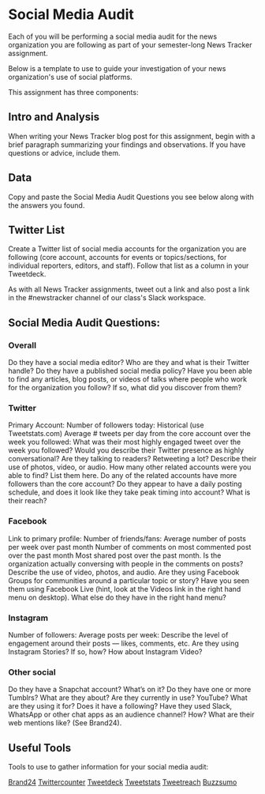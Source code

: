 # Social Media Audit

Each of you will be performing a social media audit for the news organization you
are following as part of your semester-long News Tracker assignment.

Below is a template to use to guide your investigation of your news organization's
use of social platforms.

This assignment has three components:


## Intro and Analysis

When writing your News Tracker blog post for this assignment, begin
with a brief paragraph summarizing your findings and observations. If you have
questions or advice, include them.

## Data

Copy and paste the Social Media Audit Questions you see below along with the
answers you found.

## Twitter List

Create a Twitter list of social media accounts for the organization you are following
(core account, accounts for events or topics/sections, for individual reporters,
editors, and staff). Follow that list as a column in your Tweetdeck.

As with all News Tracker assignments, tweet out a link and also post a link
in the #newstracker channel of our class's Slack workspace.

## Social Media Audit Questions:

### Overall
Do they have a social media editor? Who are they and what is their Twitter handle?
Do they have a published social media policy?
Have you been able to find any articles, blog posts, or videos of talks where people
who work for the organization you follow? If so, what did you discover from them?

### Twitter

Primary Account:
Number of followers today:  Historical (use Tweetstats.com)
Average # tweets per day from the core account over the week you followed:
What was their most highly engaged tweet over the week you followed?
Would you describe their Twitter presence as highly conversational? Are they talking to readers? Retweeting a lot?
Describe their use of photos, video, or audio.
How many other related accounts were you able to find? List them here.
Do any of the related accounts have more followers than the core account?
Do they appear to have a daily posting schedule, and does it look like they take peak timing into account?
What is their reach?

### Facebook

Link to primary profile:
Number of friends/fans:
Average number of posts per week over past month
Number of comments on most commented post over the past month
Most shared post over the past month.
Is the organization actually conversing with people in the comments on posts?
Describe the use of video, photos, and audio.
Are they using Facebook Groups for communities around a particular topic or story?
Have you seen them using Facebook Live (hint, look at the Videos link in the right hand menu on desktop).
What else do they have in the right hand menu?

### Instagram

Number of followers:
Average posts per week:
Describe the level of engagement around their posts — likes, comments, etc.
Are they using Instagram Stories? If so, how?
How about Instagram Video?

### Other social

Do they have a Snapchat account? What’s on it?
Do they have one or more Tumblrs? What are they about? Are they currently in use?
YouTube? What are they using it for? Does it have a following?
Have they used Slack, WhatsApp or other chat apps as an audience channel? How?
What are their web mentions like? (See Brand24).


## Useful Tools

Tools to use to gather information for your social media audit:

[Brand24](http://brand24.com)
[Twittercounter](http://twittercounter.com)
[Tweetdeck](http://tweetdeck.com)
[Tweetstats](http://tweetstats.com)
[Tweetreach](http://tweetreach.com)
[Buzzsumo](http://buzzsumo.com/)
